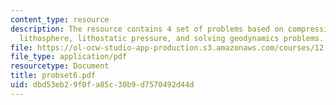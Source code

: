 ```yaml
---
content_type: resource
description: The resource contains 4 set of problems based on compressive force on
  lithosphere, lithostatic pressure, and solving geodynamics problems.
file: https://ol-ocw-studio-app-production.s3.amazonaws.com/courses/12-520-geodynamics-fall-2006/dbd53eb29f0fa85c30b9d7570492d44d_probset6.pdf
file_type: application/pdf
resourcetype: Document
title: probset6.pdf
uid: dbd53eb2-9f0f-a85c-30b9-d7570492d44d
---
```

